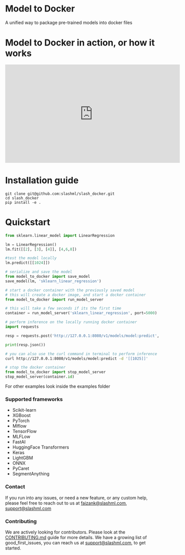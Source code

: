 # Model to Docker
A unified way to package pre-trained models into docker files


# Model to Docker in action, or how it works

<iframe width="560" height="315"
src="https://www.youtube.com/embed/rc6ylq01D0c" 
frameborder="0" 
allow="accelerometer; autoplay; encrypted-media; gyroscope; picture-in-picture" 
allowfullscreen></iframe>

# Installation guide

```
git clone git@github.com:slashml/slash_docker.git
cd slash_docker
pip install -e .
```

# Quickstart


```python
from sklearn.linear_model import LinearRegression

lm = LinearRegression()
lm.fit([[2], [3], [4]], [4,6,8])

#test the model locally
lm.predict([[1024]])

```

```python
# serialize and save the model
from model_to_docker import save_model
save_model(lm, 'sklearn_linear_regression')

```

```python
# start a docker container with the previously saved model
# this will create a docker image, and start a docker container
from model_to_docker import run_model_server

# this will take a few seconds if its the first time
container = run_model_server('sklearn_linear_regression', port=5000)

```

```python
# perform inference on the locally running docker container
import requests

resp = requests.post('http://127.0.0.1:8080/v1/models/model:predict', '[[1024]]')

print(resp.json())
```

```bash
# you can also use the curl command in terminal to perform inference
curl http://127.0.0.1:8080/v1/models/model:predict -d '[[1025]]'
```

```python
# stop the docker container
from model_to_docker import stop_model_server
stop_model_server(container.id)
```


For other examples look inside the examples folder


### Supported frameworks

* Scikit-learn 
* XGBoost
* PyTorch
* Mlflow
* TensorFlow
* MLFLow
* FastAI
* HuggingFace Transformers
* Keras
* LightGBM
* ONNX
* PyCaret
* SegmentAnything

### Contact
If you run into any issues, or need a new feature, or any custom help, please feel free to reach out to us at faizank@slashml.com, support@slashml.com

### Contributing
We are actively looking for contributors. Please look at the [CONTRIBUTING.md](https://github.com/slashml/slash_docker/blob/main/CONTRIBUTING.md) guide for more details. We have a growing list of good_first_issues, you can reach us at support@slashml.com, to get started.